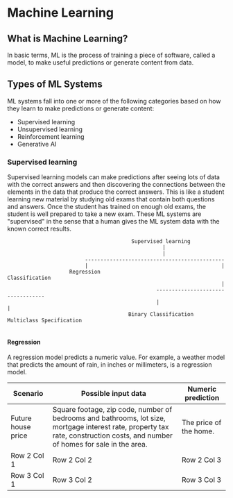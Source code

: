 

# Machine Learning

## What is Machine Learning?

In basic terms, ML is the process of training a piece of software, called a model, to make useful predictions or generate content from data.

## Types of ML Systems
ML systems fall into one or more of the following categories based on how they learn to make predictions or generate content:

- Supervised learning
- Unsupervised learning
- Reinforcement learning
- Generative AI

### Supervised learning
Supervised learning models can make predictions after seeing lots of data with the correct answers and then discovering the connections between the elements in the data that produce the correct answers. This is like a student learning new material by studying old exams that contain both questions and answers. Once the student has trained on enough old exams, the student is well prepared to take a new exam. These ML systems are "supervised" in the sense that a human gives the ML system data with the known correct results.

```
                                        Supervised learning
                                                  |
                                                  |
                         ---------------------------------------------
                         |                                           |
                    Regression                                Classification
                                                                     |
                                                ----------------------------------
                                                |                                |
                                       Binary Classification        Multiclass Specification 


```

#### Regression
A regression model predicts a numeric value. For example, a weather model that predicts the amount of rain, in inches or millimeters, is a regression model.


| Scenario   | Possible input data   | Numeric prediction  |
|------------|-----------------------|---------------------|
| Future house price | Square footage, zip code, number of bedrooms and bathrooms, lot size, mortgage interest rate, property tax rate, construction costs, and number of homes for sale in the area. | The price of the home.|
| Row 2 Col 1| Row 2 Col 2| Row 2 Col 3|
| Row 3 Col 1| Row 3 Col 2| Row 3 Col 3|

      
